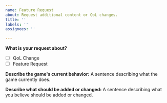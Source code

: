 ```yaml
---
name: Feature Request
about: Request additional content or QoL changes.
title: ''
labels: ''
assignees: ''

---
```


**What is your request about?**
 - [ ] QoL Change
 - [ ] Feature Request

**Describe the game's current behavior:**
A sentence describing what the game currently does.

**Describe what should be added or changed:**
A sentence describing what you believe should be added or changed.
